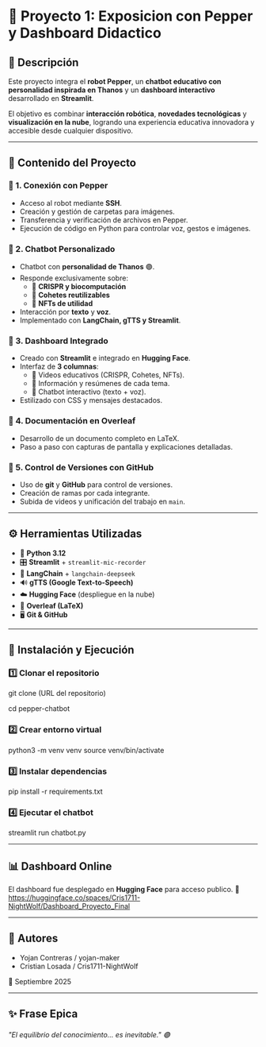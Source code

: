 # 🤖 Proyecto 1: Exposicion con Pepper y Dashboard Didactico

## 📌 Descripción
Este proyecto integra el **robot Pepper**, un **chatbot educativo con personalidad inspirada en Thanos** y un **dashboard interactivo** desarrollado en **Streamlit**.  

El objetivo es combinar **interacción robótica**, **novedades tecnológicas** y **visualización en la nube**, logrando una experiencia educativa innovadora y accesible desde cualquier dispositivo.  

---

## 📝 Contenido del Proyecto

### 🔹 1. Conexión con Pepper
- Acceso al robot mediante **SSH**.  
- Creación y gestión de carpetas para imágenes.  
- Transferencia y verificación de archivos en Pepper.  
- Ejecución de código en Python para controlar voz, gestos e imágenes.  

### 🔹 2. Chatbot Personalizado
- Chatbot con **personalidad de Thanos** 🟣.  
- Responde exclusivamente sobre:
  - 🧬 **CRISPR y biocomputación**  
  - 🚀 **Cohetes reutilizables**  
  - 💠 **NFTs de utilidad**  
- Interacción por **texto** y **voz**.  
- Implementado con **LangChain, gTTS y Streamlit**.  

### 🔹 3. Dashboard Integrado
- Creado con **Streamlit** e integrado en **Hugging Face**.  
- Interfaz de **3 columnas**:
  - 🎥 Videos educativos (CRISPR, Cohetes, NFTs).  
  - 📑 Información y resúmenes de cada tema.  
  - 💬 Chatbot interactivo (texto + voz).  
- Estilizado con CSS y mensajes destacados.  

### 🔹 4. Documentación en Overleaf
- Desarrollo de un documento completo en LaTeX.  
- Paso a paso con capturas de pantalla y explicaciones detalladas.  

### 🔹 5. Control de Versiones con GitHub
- Uso de **git** y **GitHub** para control de versiones.  
- Creación de ramas por cada integrante.  
- Subida de videos y unificación del trabajo en `main`.  

---

## ⚙️ Herramientas Utilizadas
- 🐍 **Python 3.12**  
- 🎛 **Streamlit** + `streamlit-mic-recorder`  
- 🧩 **LangChain** + `langchain-deepseek`  
- 🔊 **gTTS (Google Text-to-Speech)**  
- ☁️ **Hugging Face** (despliegue en la nube)  
- 📝 **Overleaf (LaTeX)**  
- 🖥 **Git & GitHub**  

---

## 🚀 Instalación y Ejecución

### 1️⃣ Clonar el repositorio
git clone (URL del repositorio)

cd pepper-chatbot

### 2️⃣ Crear entorno virtual
python3 -m venv venv
source venv/bin/activate

### 3️⃣ Instalar dependencias
pip install -r requirements.txt

### 4️⃣ Ejecutar el chatbot
streamlit run chatbot.py

------------


## 📊 Dashboard Online
El dashboard fue desplegado en **Hugging Face** para acceso publico.
🔗 https://huggingface.co/spaces/Cris1711-NightWolf/Dashboard_Proyecto_Final

------------

## 👥 Autores
* Yojan Contreras / yojan-maker
* Cristian Losada / Cris1711-NightWolf

📅 Septiembre 2025

------------

## ✨ Frase Epica
###### "El equilibrio del conocimiento... es inevitable." 🟣
